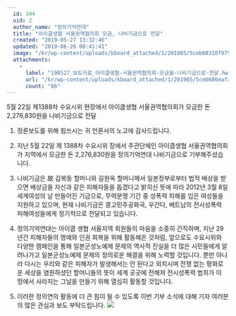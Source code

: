 ```yaml
---
  id: 344
  uid: 2
  author_name: "정의기억연대"
  title: "아이쿱생협 서울권역협의회 모금, 나비기금으로 전달"
  created: "2019-05-27 13:32:46"
  updated: "2019-06-26 08:41:41"
  image: "/kr/wp-content/uploads/kboard_attached/1/201905/5ceb68310f9752546135.jpg"
  attachments: 
    - 
      label: "190527_보도자료_아이쿱생협-서울권역협의회-모금을-나비기금으로-전달.hwp"
      url: "/kr/wp-content/uploads/kboard_attached/1/201905/5ceb686eafa7f5001330.hwp"
      count: "86"
---
```

5월 22일 제1388차 수요시위 현장에서
아이쿱생협 서울권역협의회가 모금한 돈 2,276,830원을 
나비기금으로 전달

1. 정론보도를 위해 힘쓰시는 귀 언론사의 노고에 감사드립니다.

2. 지난 5월 22일 제 1388차 수요시위 장에서 주관단체인 아이쿱생협 서울권역협의회가 지역에서 모금한 돈 2,276,830원을 정의기억연대 나비기금으로 기부해주셨습니다. 
 
3. 나비기금은 故 김복동 할머니와 길원옥 할머니께서 일본정부로부터 법적 배상을 받으면 배상금을 자신과 같은 피해자들을 돕겠다고 밝히신 뜻에 따라 2012년 3월 8일 세계여성의 날 만들어진 기금으로, 무력분쟁 기간 중 성폭력 피해를 입은 여성들을 지원하고 있으며, 현재 나비기금은 콩고민주공화국, 우간다, 베트남의 전시성폭력 피해여성들에게 정기적으로 전달되고 있습니다. 

4. 정의기억연대는 아이쿱 생협 서울지역 회원들의 마음을 소중히 간직하며, 지난 29년간 피해자들의 명예와 인권 회복을 위해 활동해온 것처럼, 앞으로도 수요시위와 다양한 캠페인을 통해 일본군성노예제 문제의 역사적 진실을 더 많은 시민들에게 알려나가고 일본군성노예제 문제의 정의로운 해결을 위해 노력할 것입니다. 뿐만 아니라 다시는 우리와 같은 피해자가 발생해서는 안 된다고 외치시며 전쟁 없는 평화로운 세상을 염원하셨던 할머니들의 뜻이 세계 곳곳에 전해져 전시성폭력 범죄가 이 땅에서 사라지는 그날을 만들기 위해 열심히 활동할 것입니다. 

5. 이러한 정의연의 활동에 더 큰 힘이 될 수 있도록 이번 기부 소식에 대해 기자 여러분의 많은 관심과 보도 부탁드립니다. ![](/kr/wp-content/uploads/kboard_attached/1/201905/5ceb68310f9752546135.jpg)